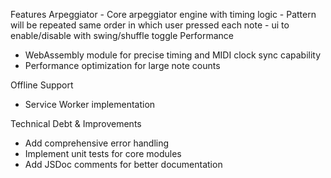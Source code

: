 Features
  Arpeggiator
    - Core arpeggiator engine with timing logic
    - Pattern will be repeated same order in which user pressed each note
    - ui to enable/disable with swing/shuffle toggle
  Performance
  - WebAssembly module for precise timing and MIDI clock sync capability
  - Performance optimization for large note counts

Offline Support
  - Service Worker implementation

Technical Debt & Improvements
  - Add comprehensive error handling
  - Implement unit tests for core modules
  - Add JSDoc comments for better documentation